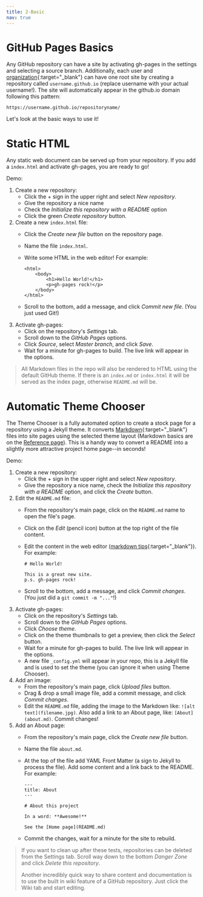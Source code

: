 ```yaml
---
title: 2-Basic
nav: true
---
```


# GitHub Pages Basics

Any GitHub repository can have a site by activating gh-pages in the settings and selecting a source branch.
Additionally, each user and [organization](https://evanwill.github.io/_drafts/notes/github-org.html){:target="_blank"} can have one root site by creating a repository called `username.github.io` (replace username with your actual username!).
The site will automatically appear in the github.io domain following this pattern: 

`https://username.github.io/repositoryname/`

Let's look at the basic ways to use it!

# Static HTML

Any static web document can be served up from your repository. 
If you add a `index.html` and activate gh-pages, you are ready to go! 

Demo: 

1. Create a new repository: 
    - Click the + sign in the upper right and select *New repository*. 
    - Give the repository a nice name
    - Check the *Initialize this repository with a README* option
    - Click the green *Create repository* button.
2. Create a new `index.html` file:
    - Click the *Create new file* button on the repository page.
    - Name the file `index.html`.
    - Write some HTML in the web editor! For example:

      ```
      <html>
          <body>
              <h1>Hello World!</h1>
              <p>gh-pages rock!</p>
          </body>
      </html>
      ```
    - Scroll to the bottom, add a message, and click *Commit new file*. (You just used Git!)
3. Activate gh-pages:
    - Click on the repository's *Settings* tab.
    - Scroll down to the *GitHub Pages* options.
    - Click *Source*, select *Master branch*, and click *Save*. 
    - Wait for a minute for gh-pages to build. The live link will appear in the options.

> All Markdown files in the repo will also be rendered to HTML using the default GitHub theme.
> If there is an `index.md` or `index.html` it will be served as the index page, otherwise `README.md` will be.

# Automatic Theme Chooser

The Theme Chooser is a fully automated option to create a stock page for a repository using a Jekyll theme. 
It converts [Markdown](https://daringfireball.net/projects/markdown/){:target="_blank"} files into site pages using the selected theme layout (Markdown basics are on the [Reference page](5-reference.html)).
This is a handy way to convert a README into a slightly more attractive project home page--in seconds!  

Demo: 

1. Create a new repository:
    - Click the + sign in the upper right and select *New repository*. 
    - Give the repository a nice name, check the *Initialize this repository with a README* option, and click the *Create* button.
2. Edit the `README.md` file:
    - From the repository's main page, click on the `README.md` name to open the file's page.
    - Click on the *Edit* (pencil icon) button at the top right of the file content.
    - Edit the content in the web editor ([markdown tips](https://evanwill.github.io/_drafts/notes/markdown-minute.html){:target="_blank"}). For example:

      ```
      # Hello World! 

      This is a great new site.
      p.s. gh-pages rock!
      ```
    - Scroll to the bottom, add a message, and click *Commit changes*. (You just did a `git commit -m "..."`!) 
3. Activate gh-pages:
    - Click on the repository's *Settings* tab.
    - Scroll down to the *GitHub Pages* options.
    - Click *Choose theme*.
    - Click on the theme thumbnails to get a preview, then click the *Select* button. 
    - Wait for a minute for gh-pages to build. The live link will appear in the options.
    - A new file `_config.yml` will appear in your repo, this is a Jekyll file and is used to set the theme (you can ignore it when using Theme Chooser).
4. Add an image:
    - From the repository's main page, click *Upload files* button.
    - Drag & drop a small image file, add a commit message, and click *Commit changes*.
    - Edit the `README.md` file, adding the image to the Markdown like: `![alt text](filename.jpg)`. Also add a link to an About page, like: `[About](about.md)`. Commit changes!
5. Add an About page:
    - From the repository's main page, click the *Create new file* button.
    - Name the file `about.md`.
    - At the top of the file add YAML Front Matter (a sign to Jekyll to process the file). Add some content and a link back to the README. For example:

      ```
      ---
      title: About
      ---

      # About this project

      In a word: **Awesome!**

      See the [Home page](README.md)
      ```
    - Commit the changes, wait for a minute for the site to rebuild.

> If you want to clean up after these tests, repositories can be deleted from the Settings tab.
> Scroll way down to the bottom *Danger Zone* and click *Delete this repository*.
> 
> Another incredibly quick way to share content and documentation is to use the built in wiki feature of a GitHub repository. 
> Just click the Wiki tab and start editing.
